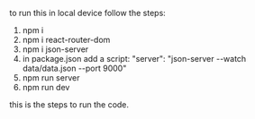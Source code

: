 to run this in local device follow the steps:

1. npm i
2. npm i react-router-dom
3. npm i json-server
4. in package.json add a script: "server": "json-server --watch data/data.json --port 9000"
5. npm run server
6. npm run dev

this is the steps to run the code.

